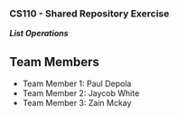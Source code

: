 
### CS110 - Shared Repository Exercise

***List Operations***

## Team Members

* Team Member 1: Paul Depola 
* Team Member 2: Jaycob White
* Team Member 3: Zain Mckay
